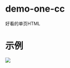 # demo-one-cc
好看的单页HTML
# 示例
![](https://cdn.jsdelivr.net/gh/CC-starlove/demo-one-cc@bfb072ad759c337e55a85d9adbce665979ad1050/%E7%A4%BA%E4%BE%8B.png)
